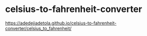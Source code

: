 # celsius-to-fahrenheit-converter
https://adedejiadetola.github.io/celsius-to-fahrenheit-converter/celsius_to_fahrenheit/
